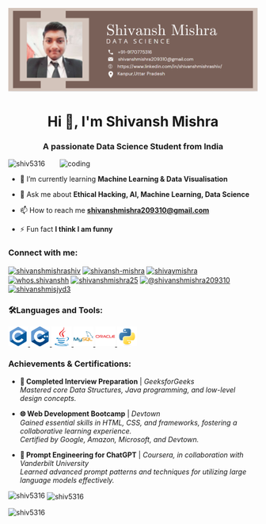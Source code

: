 ![logo](https://github.com/shiv5316/shiv5316/blob/main/Screenshot%20(462).png)
<h1 align="center">Hi 👋, I'm Shivansh Mishra</h1>
<h3 align="center">A passionate Data Science Student from India</h3>

<img align="right" alt="coding" width="400" src="https://miro.medium.com/v2/resize:fit:1360/1*zVnWJtyGOX_kUIDm6ccCfQ.gif">

<p align="left"> <img src="https://komarev.com/ghpvc/?username=shiv5316&label=Profile%20views&color=0e75b6&style=flat" alt="shiv5316" /> </p>

- 🌱 I’m currently learning **Machine Learning & Data Visualisation**

- 💬 Ask me about **Ethical Hacking, AI, Machine Learning, Data Science**

- 📫 How to reach me **shivanshmishra209310@gmail.com**

- ⚡ Fun fact **I think I am funny**

<h3 align="left">Connect with me:</h3>
<p align="left">
<a href="https://linkedin.com/in/shivanshmishrashiv" target="blank"><img align="center" src="https://raw.githubusercontent.com/rahuldkjain/github-profile-readme-generator/master/src/images/icons/Social/linked-in-alt.svg" alt="shivanshmishrashiv" height="30" width="40" /></a>
<a href="https://stackoverflow.com/users/shivansh-mishra" target="blank"><img align="center" src="https://raw.githubusercontent.com/rahuldkjain/github-profile-readme-generator/master/src/images/icons/Social/stack-overflow.svg" alt="shivansh-mishra" height="30" width="40" /></a>
<a href="https://kaggle.com/shivaymishra" target="blank"><img align="center" src="https://raw.githubusercontent.com/rahuldkjain/github-profile-readme-generator/master/src/images/icons/Social/kaggle.svg" alt="shivaymishra" height="30" width="40" /></a>
<a href="https://instagram.com/whos.shivanshh" target="blank"><img align="center" src="https://raw.githubusercontent.com/rahuldkjain/github-profile-readme-generator/master/src/images/icons/Social/instagram.svg" alt="whos.shivanshh" height="30" width="40" /></a>
<a href="https://www.hackerrank.com/shivanshmishra25" target="blank"><img align="center" src="https://raw.githubusercontent.com/rahuldkjain/github-profile-readme-generator/master/src/images/icons/Social/hackerrank.svg" alt="shivanshmishra25" height="30" width="40" /></a>
<a href="https://www.hackerearth.com/@shivanshmishra209310" target="blank"><img align="center" src="https://raw.githubusercontent.com/rahuldkjain/github-profile-readme-generator/master/src/images/icons/Social/hackerearth.svg" alt="@shivanshmishra209310" height="30" width="40" /></a>
<a href="https://auth.geeksforgeeks.org/user/shivanshmisjyd3" target="blank"><img align="center" src="https://raw.githubusercontent.com/rahuldkjain/github-profile-readme-generator/master/src/images/icons/Social/geeks-for-geeks.svg" alt="shivanshmisjyd3" height="30" width="40" /></a>
</p>

<h3 align="left">🛠️Languages and Tools:</h3>
<p align="left"> <a href="https://www.cprogramming.com/" target="_blank" rel="noreferrer"> <img src="https://raw.githubusercontent.com/devicons/devicon/master/icons/c/c-original.svg" alt="c" width="40" height="40"/> </a> <a href="https://www.w3schools.com/cpp/" target="_blank" rel="noreferrer"> <img src="https://raw.githubusercontent.com/devicons/devicon/master/icons/cplusplus/cplusplus-original.svg" alt="cplusplus" width="40" height="40"/> </a> <a href="https://www.java.com" target="_blank" rel="noreferrer"> <img src="https://raw.githubusercontent.com/devicons/devicon/master/icons/java/java-original.svg" alt="java" width="40" height="40"/> </a> <a href="https://www.mysql.com/" target="_blank" rel="noreferrer"> <img src="https://raw.githubusercontent.com/devicons/devicon/master/icons/mysql/mysql-original-wordmark.svg" alt="mysql" width="40" height="40"/> </a> <a href="https://www.oracle.com/" target="_blank" rel="noreferrer"> <img src="https://raw.githubusercontent.com/devicons/devicon/master/icons/oracle/oracle-original.svg" alt="oracle" width="40" height="40"/> </a> <a href="https://www.python.org" target="_blank" rel="noreferrer"> <img src="https://raw.githubusercontent.com/devicons/devicon/master/icons/python/python-original.svg" alt="python" width="40" height="40"/> </a> </p>

###  **Achievements & Certifications:**

- **📘 Completed Interview Preparation** | *GeeksforGeeks*  
  *Mastered core Data Structures, Java programming, and low-level design concepts.*

- **🌐 Web Development Bootcamp** | *Devtown*  
  *Gained essential skills in HTML, CSS, and frameworks, fostering a collaborative learning experience.*  
  *Certified by Google, Amazon, Microsoft, and Devtown.*

- **💬 Prompt Engineering for ChatGPT** | *Coursera, in collaboration with Vanderbilt University*  
  *Learned advanced prompt patterns and techniques for utilizing large language models effectively.*

<p><img align="left" src="https://github-readme-stats.vercel.app/api/top-langs?username=shiv5316&show_icons=true&locale=en&layout=compact" alt="shiv5316" /></p>

<p>&nbsp;<img align="center" src="https://github-readme-stats.vercel.app/api?username=shiv5316&show_icons=true&locale=en" alt="shiv5316" /></p>

<p><img align="center" src="https://github-readme-streak-stats.herokuapp.com/?user=shiv5316&" alt="shiv5316" /></p>
 
